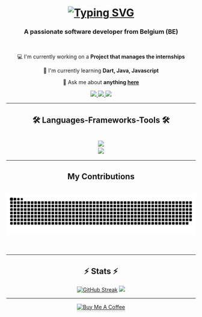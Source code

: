 <h1 align="center">
<a href="https://git.io/typing-svg"><img src="https://readme-typing-svg.demolab.com?font=Fira+Code&weight=500&size=35&duration=4000&pause=1000&color=237BA1&center=true&vCenter=true&random=false&width=500&height=70&lines=Hi+There!%F0%9F%91%8B;I'm+Gerard+Licaj" alt="Typing SVG" /></a>
</h1>

<h3 align="center">A passionate software developer from Belgium (BE) </h3>

</br>

<div align="center">
  
💻 I'm currently working on a **Project that manages the internships**

📖 I'm currently learning **Dart, Java, Javascript**

💬 Ask me about **anything [here](https://github.com/licaj-gerard-vinci)**

</div>

<div align="center">
  <a href="mailto: licajgerard@gmail.com">
  <img src="https://img.shields.io/badge/Gmail-D14836?style=for-the-badge&logo=gmail&logoColor=black" target="_blank" />
  </a>
  <a href="https://discordapp.com/users/853569241764855850">
  <img src="https://img.shields.io/badge/Discord-7289DA?style=for-the-badge&logo=discord&logoColor=black" />
  </a>
  <a href="https://www.linkedin.com/in/gerard-licaj-86a6b432a">
  <img src="https://img.shields.io/badge/LinkedIn-0077B5?style=for-the-badge&logo=linkedin&logoColor=black" />
  </a>
</div>

<hr/>

<h2 align="center">🛠️ Languages-Frameworks-Tools 🛠️</h2>
<br/>
<div align="center">
  <a href="https://skillicons.dev">
    <img src="https://skillicons.dev/icons?i=js,html,css,androidstudio,java,javascript,mysql" /><br>
    <img src="https://skillicons.dev/icons?i=git,gitlab,bootstrap,c,dart,discord,nodejs,vscode" />
  </a>
</div>

<hr/>

<div align="center">
  <h2>My Contributions </h2>
  <br>
    <img alt="snake eating my contributions" src="https://raw.githubusercontent.com/licaj-gerard-vinci/licaj-gerard-vinci/output/github-contribution-grid-snake-dark.svg" />
  <br/><br/><br/>
</div>
  
<hr/>

<h2 align="center">⚡ Stats ⚡</h2>

<div align="center">
<a href="https://git.io/streak-stats"><img src="https://streak-stats.demolab.com?user=licaj-gerard-vinci&theme=dark&hide_border=false&border_radius=5&mode=weekly" alt="GitHub Streak" /></a>
<picture>
  <source
    srcset="https://github-readme-stats.vercel.app/api?username=licaj-gerard-vinci&show_icons=true&theme=dark"
    media="(prefers-color-scheme: dark)"
  />
  <img src="https://github-readme-stats.vercel.app/api?username=licaj-gerard-vinci&show_icons=true" />
</picture>
</div>

<hr/>

<div align="center">
<a href="https://www.buymeacoffee.com/lilgerry" target="_blank"><img src="https://www.buymeacoffee.com/assets/img/custom_images/orange_img.png" alt="Buy Me A Coffee" style="height: 41px !important;width: 174px !important;box-shadow: 0px 3px 2px 0px rgba(190, 190, 190, 0.5) !important;-webkit-box-shadow: 0px 3px 2px 0px rgba(190, 190, 190, 0.5) !important;" ></a>
</div>

<!---
licaj-gerard-vinci/licaj-gerard-vinci is a ✨ special ✨ repository because its `README.md` (this file) appears on your GitHub profile.
You can click the Preview link to take a look at your changes.
--->
